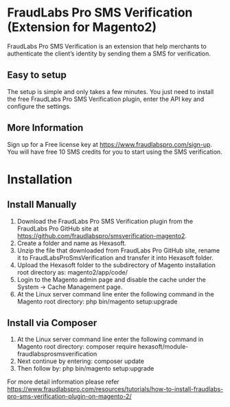 # FraudLabs Pro SMS Verification (Extension for Magento2)
FraudLabs Pro SMS Verification is an extension that help merchants to authenticate the client’s identity by sending them a SMS for verification.

## Easy to setup

The setup is simple and only takes a few minutes. You just need to install the free FraudLabs Pro SMS Verification plugin, enter the API key and configure the settings.

## More Information

Sign up for a Free license key at https://www.fraudlabspro.com/sign-up. You will have free 10 SMS credits for you to start using the SMS verification.


# Installation

## Install Manually

1.  Download the FraudLabs Pro SMS Verification plugin from the FraudLabs Pro GitHub site at https://github.com/fraudlabspro/smsverification-magento2.
2.  Create a folder and name as Hexasoft.
3.  Unzip the file that downloaded from FraudLabs Pro GitHub site, rename it to FraudLabsProSmsVerification and transfer it into Hexasoft folder.
4.  Upload the Hexasoft folder to the subdirectory of Magento installation root directory as: magento2/app/code/
5.  Login to the Magento admin page and disable the cache under the System -> Cache Management page. 
6.  At the Linux server command line enter the following command in the Magento root directory: php bin/magento setup:upgrade

## Install via Composer

1.  At the Linux server command line enter the following command in Magento root directory: composer require hexasoft/module-fraudlabsprosmsverification
2.  Next continue by entering: composer update
3.  Then follow by: php bin/magento setup:upgrade

For more detail information please refer https://www.fraudlabspro.com/resources/tutorials/how-to-install-fraudlabs-pro-sms-verification-plugin-on-magento-2/
